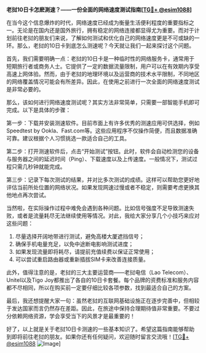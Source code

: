 **老挝10日卡怎麽測速？——一份全面的网络速度测试指南[[TG💪+ @esim1088](https://t.me/s/esim1088)]**

在当今这个信息爆炸的时代，网络速度已经成为衡量生活便利程度的重要指标之一。无论是在国内还是国外旅行，拥有稳定的网络连接都显得尤为重要。而对于计划前往老挝的朋友们来说，了解如何测试和优化自己的网络速度更是不可或缺的一环。那么，老挝的10日卡到底怎么测速呢？今天就让我们一起来探讨这个问题。

首先，我们需要明确一点：老挝的10日卡是一种临时性的网络服务卡，通常用于短期旅行者或商务人士。它提供了一定的数据流量限制，用户可以在有效期内享受高速上网体验。然而，由于老挝的地理环境以及运营商的技术水平限制，不同地区的网络覆盖情况可能会有所差异。因此，在使用之前进行一次全面的网络速度测试是非常必要的。

那么，该如何进行网络速度测试呢？其实方法非常简单，只需要一部智能手机即可完成。以下是具体的步骤：

第一步：下载并安装测速软件。目前市面上有许多优秀的测速应用可供选择，例如Speedtest by Ookla、Fast.com等。这些应用程序不仅操作简便，而且数据准确可靠。建议根据个人习惯挑选一款适合自己的工具。

第二步：打开测速软件后，点击“开始测试”按钮。此时，软件会自动检测您的设备与服务器之间的延迟时间（Ping）、下载速度以及上传速度。一般情况下，测试过程只需几秒钟就能完成。

第三步：记录下每次测试的结果，并对比多次测试的成绩。这样可以帮助您更好地评估当前所处位置的网络状况。如果发现网速过慢或者不稳定，则需要考虑更换其他地点再次尝试。

当然啦，在实际操作过程中难免会遇到各种问题。比如信号强度不足导致测速失败，或者是流量耗尽无法继续使用等情况。对此，我给大家分享几个小技巧来应对这些问题：

1. 尽量选择开阔地带进行测试，避免高楼大厦遮挡信号；
2. 确保手机电量充足，以免中途断电影响测试进度；
3. 如果发现流量即将耗尽，请提前充值续费以保证正常使用；
4. 可以尝试重启路由器或重新插拔SIM卡来改善连接质量。

此外，值得注意的是，老挝的三大主要运营商——老挝电信（Lao Telecom）、Unitel以及Tigo Joy都推出了各自的10日卡套餐。每个品牌的资费标准和服务内容都不尽相同，所以在购买前一定要仔细比较各项参数，找到最适合自己的方案。

最后，我还想提醒大家一句：虽然老挝的互联网基础设施正在逐步完善中，但相较于发达国家而言仍然存在差距。因此，在旅途中保持合理期待值非常重要。不要过分依赖网络资源，学会享受当下的风景才是最重要的！

好了，以上就是关于老挝10日卡测速的一些基本知识了。希望这篇指南能够帮助到即将前往老挝的朋友。如果你还有任何疑问，欢迎随时留言交流哦！[[TG💪+ @esim1088](https://t.me/s/esim1088) ![Image](https://i.postimg.cc/4NQfJmqS/Snipaste-2025-05-13-00-14-12.png)]